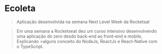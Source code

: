 # Ecoleta
> Aplicação desenvolvida na semana Next Level Week da Rocketsat

>Em uma semana a Rocketseat deu um curso intensivo desenvolvendo uma aplicação do zero desdo back-end ao front-end e mobile, Explicando >alguns conceito do NodeJs, ReactJs e React-Native com o TypeScript.
